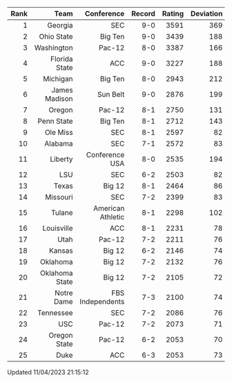 | Rank  | Team                 | Conference           | Record   | Rating | Deviation |
| ---:  | ---:                 | ---:                 | ---:     | ---:   | ---:      |
| 1     | Georgia              | SEC                  | 9-0      | 3591   | 369       |
| 2     | Ohio State           | Big Ten              | 9-0      | 3439   | 188       |
| 3     | Washington           | Pac-12               | 8-0      | 3387   | 166       |
| 4     | Florida State        | ACC                  | 9-0      | 3227   | 188       |
| 5     | Michigan             | Big Ten              | 8-0      | 2943   | 212       |
| 6     | James Madison        | Sun Belt             | 9-0      | 2876   | 199       |
| 7     | Oregon               | Pac-12               | 8-1      | 2750   | 131       |
| 8     | Penn State           | Big Ten              | 8-1      | 2712   | 143       |
| 9     | Ole Miss             | SEC                  | 8-1      | 2597   | 82        |
| 10    | Alabama              | SEC                  | 7-1      | 2572   | 83        |
| 11    | Liberty              | Conference USA       | 8-0      | 2535   | 194       |
| 12    | LSU                  | SEC                  | 6-2      | 2503   | 82        |
| 13    | Texas                | Big 12               | 8-1      | 2464   | 86        |
| 14    | Missouri             | SEC                  | 7-2      | 2399   | 83        |
| 15    | Tulane               | American Athletic    | 8-1      | 2298   | 102       |
| 16    | Louisville           | ACC                  | 8-1      | 2231   | 78        |
| 17    | Utah                 | Pac-12               | 7-2      | 2211   | 76        |
| 18    | Kansas               | Big 12               | 6-2      | 2146   | 74        |
| 19    | Oklahoma             | Big 12               | 7-2      | 2132   | 76        |
| 20    | Oklahoma State       | Big 12               | 7-2      | 2105   | 72        |
| 21    | Notre Dame           | FBS Independents     | 7-3      | 2100   | 74        |
| 22    | Tennessee            | SEC                  | 7-2      | 2086   | 76        |
| 23    | USC                  | Pac-12               | 7-2      | 2073   | 71        |
| 24    | Oregon State         | Pac-12               | 6-2      | 2053   | 70        |
| 25    | Duke                 | ACC                  | 6-3      | 2053   | 73        |

Updated 11/04/2023 21:15:12
